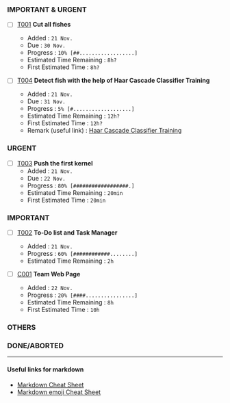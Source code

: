 
### IMPORTANT & URGENT
- [ ] [T001](Tasks/T001.md) **Cut all fishes**  
  - Added : <code>21 Nov.</code>   
  - Due : <code>30 Nov.</code>   
  - Progress : <code>10% [##..................]</code>   
  - Estimated Time Remaining : <code>8h?</code>   
  - First Estimated Time : <code>8h?</code>    

- [ ] [T004](Tasks/T004.md) **Detect fish with the help of Haar Cascade Classifier Training**  
  - Added : <code>21 Nov.</code>   
  - Due : <code>31 Nov.</code>   
  - Progress : <code>5% [#...................]</code>   
  - Estimated Time Remaining : <code>12h?</code>   
  - First Estimated Time : <code>12h?</code>    
  - Remark (useful link) : [Haar Cascade Classifier Training](http://www.trevorsherrard.com/Haar_training.html)

### URGENT

- [ ] [T003](Tasks/T003.md) **Push the first kernel**  
  - Added : <code>21 Nov.</code>   
  - Due : <code>22 Nov.</code>   
  - Progress : <code>80% [##################.]</code>   
  - Estimated Time Remaining : <code>20min</code>   
  - First Estimated Time : <code>20min</code>    


### IMPORTANT

- [ ] [T002](Tasks/T002.md) **To-Do list and Task Manager**
  - Added : <code>21 Nov.</code>
  - Progress : <code>60% [############........]</code>
  - Estimated Time Remaining : <code>2h</code>  

- [ ] [C001](Tasks/C001.md) **Team Web Page**
   - Added : <code>22 Nov.</code>
   - Progress : <code>20% [####................]</code>
   - Estimated Time Remaining : <code>8h</code>
   - First Estimated Time : <code>10h</code> 


### OTHERS

### DONE/ABORTED


------

#### Useful links for markdown
- [Markdown Cheat Sheet](https://github.com/adam-p/markdown-here/wiki/Markdown-Cheatsheet)
- [Markdown emoji Cheat Sheet](http://www.webpagefx.com/tools/emoji-cheat-sheet/)

